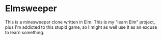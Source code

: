 # Elmsweeper

This is a minesweeper clone written in Elm. This is my "learn Elm" project, plus I'm addicted to this stupid game, so I might as well use it as an excuse to learn something.
